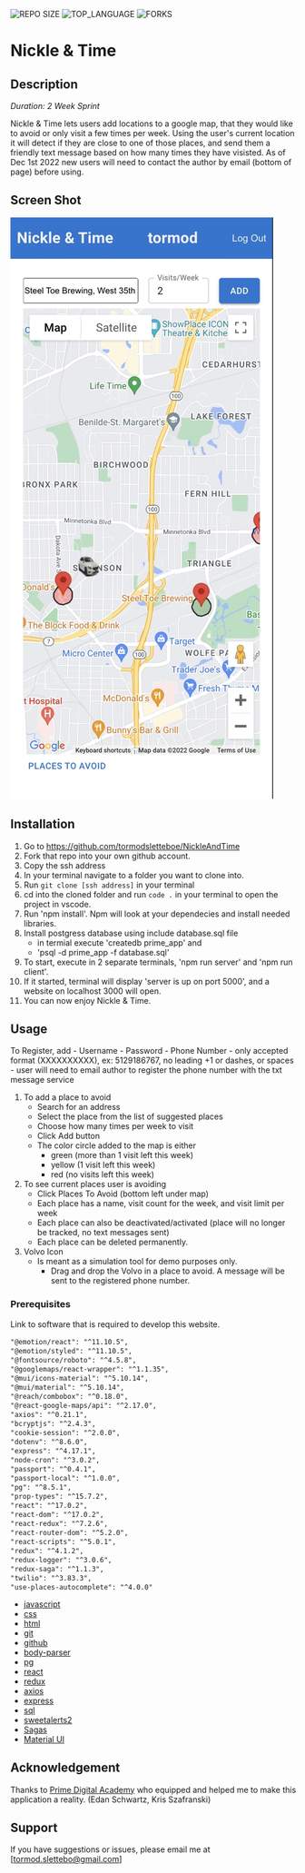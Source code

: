


![REPO SIZE](https://img.shields.io/github/repo-size/scottbromander/the_marketplace.svg?style=flat-square)
![TOP_LANGUAGE](https://img.shields.io/github/languages/top/scottbromander/the_marketplace.svg?style=flat-square)
![FORKS](https://img.shields.io/github/forks/scottbromander/the_marketplace.svg?style=social)

# Nickle & Time

## Description

_Duration: 2 Week Sprint_

Nickle & Time lets users add locations to a google map, that they would like to avoid or only visit a few times per week. Using the user's current location it will detect if they are close to one of those places, and send them a friendly text message based on how many times they have visisted. As of Dec 1st 2022 new users will need to contact the author by email (bottom of page) before using.

## Screen Shot

![Screenshot](public/nickletimeUI.jpeg)


## Installation


1. Go to https://github.com/tormodsletteboe/NickleAndTime
2. Fork that repo into your own github account.
3. Copy the ssh address
4. In your terminal navigate to a folder you want to clone into.
5. Run `git clone [ssh address]` in your terminal
6. cd into the cloned folder and run `code .` in your terminal to open the project in vscode.
7. Run 'npm install'. Npm will look at your dependecies and install needed libraries.
8. Install postgress database using include database.sql file
    -  in termial execute  'createdb prime_app' and 
    -  'psql -d prime_app -f database.sql'
9. To start, execute in 2 separate terminals, 'npm run server' and 'npm run client'.
10. If it started, terminal will display 'server is up on port 5000', and a website on localhost 3000 will open.
11. You can now enjoy Nickle & Time.

## Usage

 To Register, add
    - Username
    - Password
    - Phone Number 
        - only accepted format (XXXXXXXXXX), ex: 5129186767, no leading +1 or dashes, or spaces
        - user will need to email author to register the phone number with the txt message service


1. To add a place to avoid
    - Search for an address
    - Select the place from the list of suggested places
    - Choose how many times per week to visit
    - Click Add button
    - The color circle added to the map is either
        - green (more than 1 visit left this week)
        - yellow (1 visit left this week)
        - red (no visits left this week)
2. To see current places user is avoiding
    - Click Places To Avoid (bottom left under map)
    - Each place has a name, visit count for the week, and visit limit per week
    - Each place can also be deactivated/activated (place will no longer be tracked, no text messages sent)
    - Each place can be deleted permanently.
3. Volvo Icon
    - Is meant as a simulation tool for demo purposes only.
        - Drag and drop the Volvo in a place to avoid. A message will be sent to the registered phone number. 
     

### Prerequisites

Link to software that is required to develop this website.

    "@emotion/react": "^11.10.5",
    "@emotion/styled": "^11.10.5",
    "@fontsource/roboto": "^4.5.8",
    "@googlemaps/react-wrapper": "^1.1.35",
    "@mui/icons-material": "^5.10.14",
    "@mui/material": "^5.10.14",
    "@reach/combobox": "^0.18.0",
    "@react-google-maps/api": "^2.17.0",
    "axios": "^0.21.1",
    "bcryptjs": "^2.4.3",
    "cookie-session": "^2.0.0",
    "dotenv": "^8.6.0",
    "express": "^4.17.1",
    "node-cron": "^3.0.2",
    "passport": "^0.4.1",
    "passport-local": "^1.0.0",
    "pg": "^8.5.1",
    "prop-types": "^15.7.2",
    "react": "^17.0.2",
    "react-dom": "^17.0.2",
    "react-redux": "^7.2.6",
    "react-router-dom": "^5.2.0",
    "react-scripts": "^5.0.1",
    "redux": "^4.1.2",
    "redux-logger": "^3.0.6",
    "redux-saga": "^1.1.3",
    "twilio": "^3.83.3",
    "use-places-autocomplete": "^4.0.0"
- [javascript](https://www.javascript.com/)
- [css]()
- [html]()
- [git](https://git-scm.com/)
- [github](https://github.com/)
- [body-parser](https://www.npmjs.com/package/body-parser)
- [pg](https://node-postgres.com/)
- [react](https://reactjs.org/)
- [redux](https://redux.js.org/)
- [axios](https://axios-http.com/)
- [express](https://expressjs.com/)
- [sql](https://www.mysql.com/)
- [sweetalerts2](https://sweetalert2.github.io/)
- [Sagas](https://redux-saga.js.org/)
- [Material UI](https://mui.com/)


## Acknowledgement
Thanks to [Prime Digital Academy](https://www.primeacademy.io/?utm_campaign=brand_search&utm_medium=cpc&utm_source=google&utm_medium=ppc&utm_campaign=Brand+Search&utm_term=prime%20digital%20academy&utm_source=adwords&hsa_mt=e&hsa_kw=prime%20digital%20academy&hsa_grp=34455376016&hsa_tgt=kwd-292678835500&hsa_ad=260264094213&hsa_ver=3&hsa_acc=5885076177&hsa_cam=670836869&hsa_src=g&hsa_net=adwords) who equipped and helped me to make this application a reality. (Edan Schwartz, Kris Szafranski)

## Support
If you have suggestions or issues, please email me at [tormod.slettebo@gmail.com] 

